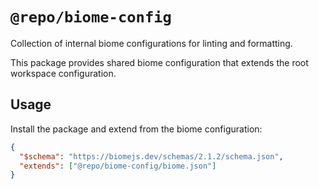 # `@repo/biome-config`

Collection of internal biome configurations for linting and formatting.

This package provides shared biome configuration that extends the root workspace configuration.

## Usage

Install the package and extend from the biome configuration:

```json
{
  "$schema": "https://biomejs.dev/schemas/2.1.2/schema.json",
  "extends": ["@repo/biome-config/biome.json"]
}
```

